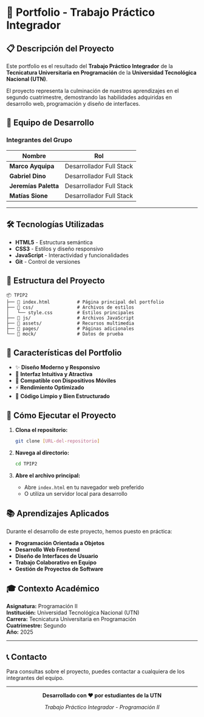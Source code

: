 # 🚀 Portfolio - Trabajo Práctico Integrador

## 📋 Descripción del Proyecto

Este portfolio es el resultado del **Trabajo Práctico Integrador** de la **Tecnicatura Universitaria en Programación** de la **Universidad Tecnológica Nacional (UTN)**.

El proyecto representa la culminación de nuestros aprendizajes en el segundo cuatrimestre, demostrando las habilidades adquiridas en desarrollo web, programación y diseño de interfaces.

## 👥 Equipo de Desarrollo

### Integrantes del Grupo

| Nombre | Rol |
|--------|-----|
| **Marco Ayquipa** | Desarrollador Full Stack |
| **Gabriel Dino** | Desarrollador Full Stack |
| **Jeremías Paletta** | Desarrollador Full Stack |
| **Matías Sione** | Desarrollador Full Stack |

---

## 🛠️ Tecnologías Utilizadas

- **HTML5** - Estructura semántica
- **CSS3** - Estilos y diseño responsivo
- **JavaScript** - Interactividad y funcionalidades
- **Git** - Control de versiones

## 📁 Estructura del Proyecto

```
📦 TPIP2
├── 📄 index.html          # Página principal del portfolio
├── 📁 css/                # Archivos de estilos
│   └── style.css         # Estilos principales
├── 📁 js/                 # Archivos JavaScript
├── 📁 assets/             # Recursos multimedia
├── 📁 pages/              # Páginas adicionales
└── 📁 mock/               # Datos de prueba
```

## 🎯 Características del Portfolio

- ✨ **Diseño Moderno y Responsivo**
- 🎨 **Interfaz Intuitiva y Atractiva**
- 📱 **Compatible con Dispositivos Móviles**
- ⚡ **Rendimiento Optimizado**
- 🔧 **Código Limpio y Bien Estructurado**

## 🚀 Cómo Ejecutar el Proyecto

1. **Clona el repositorio:**
   ```bash
   git clone [URL-del-repositorio]
   ```

2. **Navega al directorio:**
   ```bash
   cd TPIP2
   ```

3. **Abre el archivo principal:**
   - Abre `index.html` en tu navegador web preferido
   - O utiliza un servidor local para desarrollo

## 📚 Aprendizajes Aplicados

Durante el desarrollo de este proyecto, hemos puesto en práctica:

- **Programación Orientada a Objetos**
- **Desarrollo Web Frontend**
- **Diseño de Interfaces de Usuario**
- **Trabajo Colaborativo en Equipo**
- **Gestión de Proyectos de Software**

## 🎓 Contexto Académico

**Asignatura:** Programación II  
**Institución:** Universidad Tecnológica Nacional (UTN)  
**Carrera:** Tecnicatura Universitaria en Programación  
**Cuatrimestre:** Segundo  
**Año:** 2025

---

## 📞 Contacto

Para consultas sobre el proyecto, puedes contactar a cualquiera de los integrantes del equipo.

---

<div align="center">

**Desarrollado con ❤️ por estudiantes de la UTN**

*Trabajo Práctico Integrador - Programación II*

</div>
